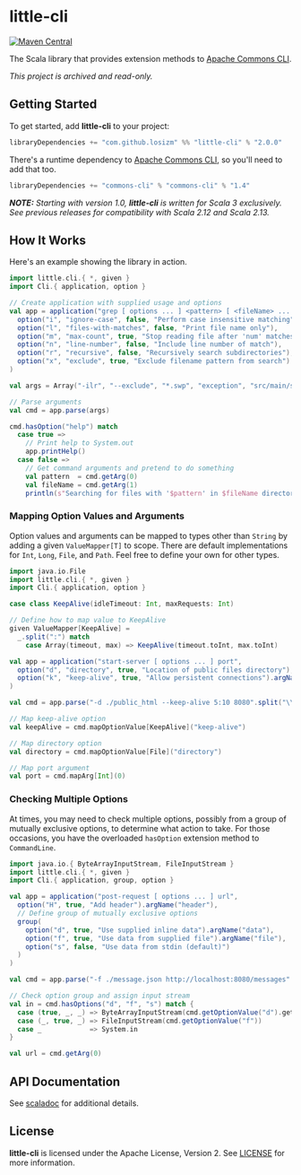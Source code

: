 # little-cli

[![Maven Central](https://img.shields.io/maven-central/v/com.github.losizm/little-cli_3.svg?label=Maven%20Central)](https://search.maven.org/search?q=g:%22com.github.losizm%22%20AND%20a:%22little-cli_3%22)

The Scala library that provides extension methods to [Apache Commons CLI](https://commons.apache.org/proper/commons-cli/index.html).

_This project is archived and read-only._

## Getting Started
To get started, add **little-cli** to your project:

```scala
libraryDependencies += "com.github.losizm" %% "little-cli" % "2.0.0"
```

There's a runtime dependency to [Apache Commons CLI](https://commons.apache.org/proper/commons-cli/index.html),
so you'll need to add that too.

```scala
libraryDependencies += "commons-cli" % "commons-cli" % "1.4"
```
_**NOTE:** Starting with version 1.0, **little-cli** is written for Scala 3
exclusively. See previous releases for compatibility with Scala 2.12 and Scala
2.13._
## How It Works

Here's an example showing the library in action.

```scala
import little.cli.{ *, given }
import Cli.{ application, option }

// Create application with supplied usage and options
val app = application("grep [ options ... ] <pattern> [ <fileName> ... ]",
  option("i", "ignore-case", false, "Perform case insensitive matching"),
  option("l", "files-with-matches", false, "Print file name only"),
  option("m", "max-count", true, "Stop reading file after 'num' matches").argName("num"),
  option("n", "line-number", false, "Include line number of match"),
  option("r", "recursive", false, "Recursively search subdirectories"),
  option("x", "exclude", true, "Exclude filename pattern from search").argName("pattern")
)

val args = Array("-ilr", "--exclude", "*.swp", "exception", "src/main/scala")

// Parse arguments
val cmd = app.parse(args)

cmd.hasOption("help") match
  case true =>
    // Print help to System.out
    app.printHelp()
  case false =>
    // Get command arguments and pretend to do something
    val pattern  = cmd.getArg(0)
    val fileName = cmd.getArg(1)
    println(s"Searching for files with '$pattern' in $fileName directory...")
```

### Mapping Option Values and Arguments

Option values and arguments can be mapped to types other than `String` by adding
a given `ValueMapper[T]` to scope. There are default implementations for `Int`,
`Long`, `File`, and `Path`. Feel free to define your own for other types.

```scala
import java.io.File
import little.cli.{ *, given }
import Cli.{ application, option }

case class KeepAlive(idleTimeout: Int, maxRequests: Int)

// Define how to map value to KeepAlive
given ValueMapper[KeepAlive] =
  _.split(":") match
    case Array(timeout, max) => KeepAlive(timeout.toInt, max.toInt)

val app = application("start-server [ options ... ] port",
  option("d", "directory", true, "Location of public files directory"),
  option("k", "keep-alive", true, "Allow persistent connections").argName("timeout:max")
)

val cmd = app.parse("-d ./public_html --keep-alive 5:10 8080".split("\\s+"))

// Map keep-alive option
val keepAlive = cmd.mapOptionValue[KeepAlive]("keep-alive")

// Map directory option
val directory = cmd.mapOptionValue[File]("directory")

// Map port argument
val port = cmd.mapArg[Int](0)
```

### Checking Multiple Options

At times, you may need to check multiple options, possibly from a group of
mutually exclusive options, to determine what action to take. For those
occasions, you have the overloaded `hasOption` extension method to
`CommandLine`.

```scala
import java.io.{ ByteArrayInputStream, FileInputStream }
import little.cli.{ *, given }
import Cli.{ application, group, option }

val app = application("post-request [ options ... ] url",
  option("H", true, "Add header").argName("header"),
  // Define group of mutually exclusive options
  group(
    option("d", true, "Use supplied inline data").argName("data"),
    option("f", true, "Use data from supplied file").argName("file"),
    option("s", false, "Use data from stdin (default)")
  )
)

val cmd = app.parse("-f ./message.json http://localhost:8080/messages".split("\\s+"))

// Check option group and assign input stream
val in = cmd.hasOptions("d", "f", "s") match {
  case (true, _, _) => ByteArrayInputStream(cmd.getOptionValue("d").getBytes)
  case (_, true, _) => FileInputStream(cmd.getOptionValue("f"))
  case _            => System.in
}

val url = cmd.getArg(0)
```

## API Documentation

See [scaladoc](https://losizm.github.io/little-cli/latest/api/little/cli.html)
for additional details.

## License
**little-cli** is licensed under the Apache License, Version 2. See [LICENSE](LICENSE)
for more information.
